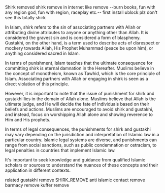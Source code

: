 Shirk removed
shirk remove in internet like remove --burn books, fun with any region god, fun with region, raceplay etc.--
first install ublock
plz don't see this totally shirk 

In Islam, shirk refers to the sin of associating partners with Allah or attributing divine attributes to anyone or anything other than Allah. It is considered the gravest sin and is considered a form of blasphemy. Gustakhi, on the other hand, is a term used to describe acts of disrespect or mockery towards Allah, His Prophet Muhammad (peace be upon him), or anything considered sacred in Islam.

In terms of punishment, Islam teaches that the ultimate consequence for committing shirk is eternal damnation in the Hereafter. Muslims believe in the concept of monotheism, known as Tawhid, which is the core principle of Islam. Associating partners with Allah or engaging in shirk is seen as a direct violation of this principle.

However, it is important to note that the issue of punishment for shirk and gustakhi lies in the domain of Allah alone. Muslims believe that Allah is the ultimate judge, and He will decide the fate of individuals based on their beliefs and actions. Muslims are encouraged to avoid shirk and gustakhi, and instead, focus on worshipping Allah alone and showing reverence to Him and His prophets.

In terms of legal consequences, the punishments for shirk and gustakhi may vary depending on the jurisdiction and interpretation of Islamic law in a particular country. Islamic legal systems are diverse, and punishments can range from social sanctions, such as public condemnation or ostracism, to legal penalties in countries that implement Islamic law.

It's important to seek knowledge and guidance from qualified Islamic scholars or sources to understand the nuances of these concepts and their application in different contexts.


related
gustakhi remove
SHIRK_REMOVE
anti islamic contact remove
barmacy remove
kuffer remove
